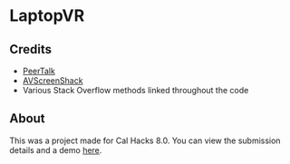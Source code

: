 # LaptopVR
## Credits
- [PeerTalk](https://github.com/rsms/peertalk)
- [AVScreenShack](https://github.com/HelmutJ/CocoaSampleCode/tree/master/AVScreenShack)
- Various Stack Overflow methods linked throughout the code

## About
This was a project made for Cal Hacks 8.0. You can view the submission details and a demo [here](https://devpost.com/software/laptopvr).
